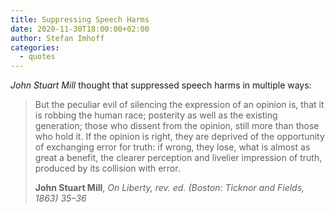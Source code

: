 ```yaml
---
title: Suppressing Speech Harms
date: 2020-11-30T18:00:00+02:00
author: Stefan Imhoff
categories:
  - quotes
---
```


_John Stuart Mill_ thought that suppressed speech harms in multiple ways:

> But the peculiar evil of silencing the expression of an opinion is, that it is robbing the human race; posterity as well as the existing generation; those who dissent from the opinion, still more than those who hold it. If the opinion is right, they are deprived of the opportunity of exchanging error for truth: if wrong, they lose, what is almost as great a benefit, the clearer perception and livelier impression of truth, produced by its collision with error.
>
> **John Stuart Mill**, _On Liberty, rev. ed. (Boston: Ticknor and Fields, 1863) 35–36_
